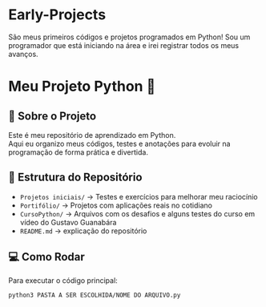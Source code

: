 # Early-Projects
São meus primeiros códigos e projetos programados em Python!
Sou um programador que está iniciando na área e irei registrar todos os meus avanços.

# Meu Projeto Python 🚀

## 🌟 Sobre o Projeto
Este é meu repositório de aprendizado em Python.  
Aqui eu organizo meus códigos, testes e anotações para evoluir na programação de forma prática e divertida.

## 📂 Estrutura do Repositório
- `Projetos iniciais/` → Testes e exercícios para melhorar meu raciocínio
- `Portifólio/` → Projetos com aplicações reais no cotidiano 
- `CursoPython/` → Arquivos com os desafios e alguns testes do curso em vídeo do Gustavo Guanabára
- `README.md` → explicação do repositório

## 💻 Como Rodar
Para executar o código principal:
```bash
python3 PASTA A SER ESCOLHIDA/NOME DO ARQUIVO.py

